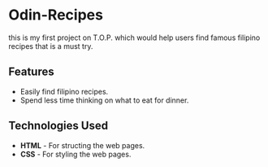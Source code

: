  # Odin-Recipes
 this is my first project on T.O.P. which would help users find famous filipino recipes that is a must try.

 ## Features  
 - Easily find filipino recipes.
 - Spend less time thinking on what to eat for dinner.

 ## Technologies Used
 - **HTML** - For structing the web pages.
 - **CSS** - For styling the web pages.